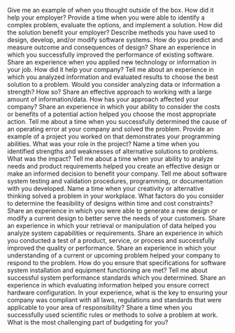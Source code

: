 Give me an example of when you thought outside of the box. How did it help your employer?
Provide a time when you were able to identify a complex problem, evaluate the options, and implement a solution. How did the solution benefit your employer?
Describe methods you have used to design, develop, and/or modify software systems. How do you predict and measure outcome and consequences of design?
Share an experience in which you successfully improved the performance of existing software.
Share an experience when you applied new technology or information in your job. How did it help your company?
Tell me about an experience in which you analyzed information and evaluated results to choose the best solution to a problem.
Would you consider analyzing data or information a strength? How so?
Share an effective approach to working with a large amount of information/data. How has your approach affected your company?
Share an experience in which your ability to consider the costs or benefits of a potential action helped you choose the most appropriate action.
Tell me about a time when you successfully determined the cause of an operating error at your company and solved the problem.
Provide an example of a project you worked on that demonstrates your programming abilities. What was your role in the project?
Name a time when you identified strengths and weaknesses of alternative solutions to problems. What was the impact?
Tell me about a time when your ability to analyze needs and product requirements helped you create an effective design or make an informed decision to benefit your company.
Tell me about software system testing and validation procedures, programming, or documentation with you developed.
Name a time when your creativity or alternative thinking solved a problem in your workplace.
What factors do you consider to determine the feasibility of designs within time and cost constraints?
Share an experience in which you were able to generate a new design or modify a current design to better serve the needs of your customers.
Share an experience in which your retrieval or manipulation of data helped you analyze system capabilities or requirements.
Share an experience in which you conducted a test of a product, service, or process and successfully improved the quality or performance.
Share an experience in which your understanding of a current or upcoming problem helped your company to respond to the problem.
How do you ensure that specifications for software system installation and equipment functioning are met?
Tell me about successful system performance standards which you determined.
Share an experience in which evaluating information helped you ensure correct hardware configuration.
In your experience, what is the key to ensuring your company was compliant with all laws, regulations and standards that were applicable to your area of responsibility?
Share a time when you successfully used scientific rules or methods to solve a problem at work.
What is the most challenging part of budgeting for you?